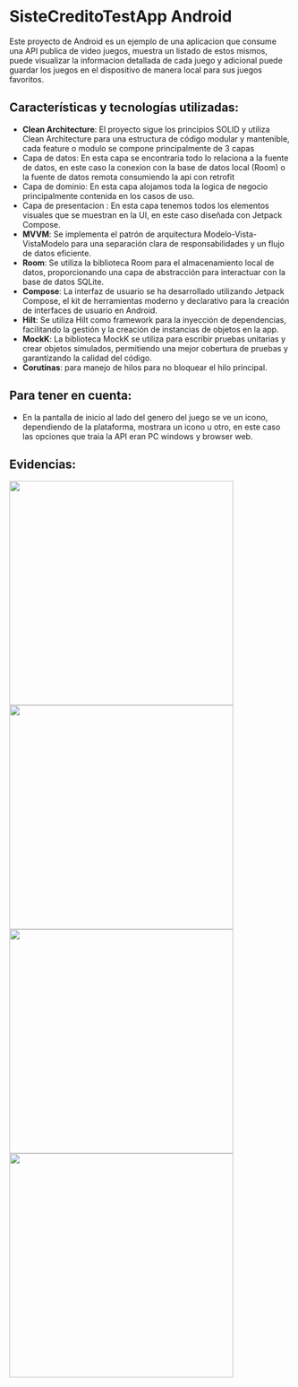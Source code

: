 # SisteCreditoTestApp Android
Este proyecto de Android es un ejemplo de una aplicacion que consume una API publica de video juegos, muestra un listado de estos mismos, puede visualizar la informacion detallada de cada juego y adicional puede guardar los juegos en el dispositivo de manera local para sus juegos favoritos.

## Características y tecnologías utilizadas:

- **Clean Architecture**: El proyecto sigue los principios SOLID y utiliza Clean Architecture para una estructura de código modular y mantenible, cada feature o modulo se compone principalmente de 3 capas
- Capa de datos: En esta capa se encontraria todo lo relaciona a la fuente de datos, en este caso la conexion con la base de datos local (Room) o la fuente de datos remota consumiendo la api con retrofit
- Capa de dominio: En esta capa alojamos toda la logica de negocio principalmente contenida en los casos de uso.
- Capa de presentacion : En esta capa tenemos todos los elementos visuales que se muestran en la UI, en este caso diseñada con Jetpack Compose. 
- **MVVM**: Se implementa el patrón de arquitectura Modelo-Vista-VistaModelo para una separación clara de responsabilidades y un flujo de datos eficiente.
- **Room**: Se utiliza la biblioteca Room para el almacenamiento local de datos, proporcionando una capa de abstracción para interactuar con la base de datos SQLite.
- **Compose**: La interfaz de usuario se ha desarrollado utilizando Jetpack Compose, el kit de herramientas moderno y declarativo para la creación de interfaces de usuario en Android.
- **Hilt**: Se utiliza Hilt como framework para la inyección de dependencias, facilitando la gestión y la creación de instancias de objetos en la app.
- **MockK**: La biblioteca MockK se utiliza para escribir pruebas unitarias y crear objetos simulados, permitiendo una mejor cobertura de pruebas y garantizando la calidad del código.
- **Corutinas**: para manejo de hilos para no bloquear el hilo principal.

## Para tener en cuenta:
- En la pantalla de inicio al lado del genero del juego se ve un icono, dependiendo de la plataforma, mostrara un icono u otro, en este caso las opciones que traia la API eran PC windows y browser web.

## Evidencias:
<img src="https://github.com/cristian2294/SisteCreditoTestApp/blob/main/inicio.png" width="400">
<img src="https://github.com/cristian2294/SisteCreditoTestApp/blob/main/detalle.png" width="400">
<img src="https://github.com/cristian2294/SisteCreditoTestApp/blob/main/detalle2.png" width="400">
<img src="https://github.com/cristian2294/SisteCreditoTestApp/blob/main/favoritos.png" width="400">
